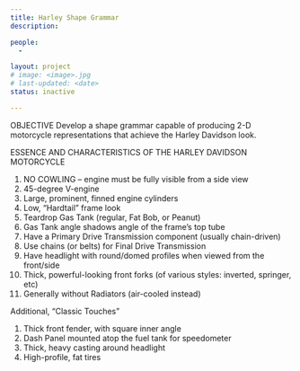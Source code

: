 ```yaml
---
title: Harley Shape Grammar
description: 

people:
  - 

layout: project
# image: <image>.jpg
# last-updated: <date>
status: inactive

---
```

OBJECTIVE
Develop a shape grammar capable of producing 2-D motorcycle representations that achieve the Harley Davidson look. 

ESSENCE AND CHARACTERISTICS OF THE HARLEY DAVIDSON MOTORCYCLE

1. NO COWLING – engine must be fully visible from a side view
2. 45-degree V-engine
3. Large, prominent, finned engine cylinders
4. Low, “Hardtail” frame look
5. Teardrop Gas Tank (regular, Fat Bob, or Peanut)
6. Gas Tank angle shadows angle of the frame’s top tube
7. Have a Primary Drive Transmission component (usually chain-driven)
8. Use chains (or belts) for Final Drive Transmission
9. Have headlight with round/domed profiles when viewed from the front/side
10. Thick, powerful-looking front forks (of various styles: inverted, springer, etc)
11. Generally without Radiators (air-cooled instead)

Additional, “Classic Touches”

1. Thick front fender, with square inner angle
2. Dash Panel mounted atop the fuel tank for speedometer
3. Thick, heavy casting around headlight
4. High-profile, fat tires